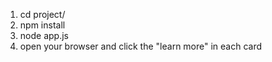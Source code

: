 1. cd project/
2. npm install
3. node app.js
4. open your browser and click the "learn more" in each card